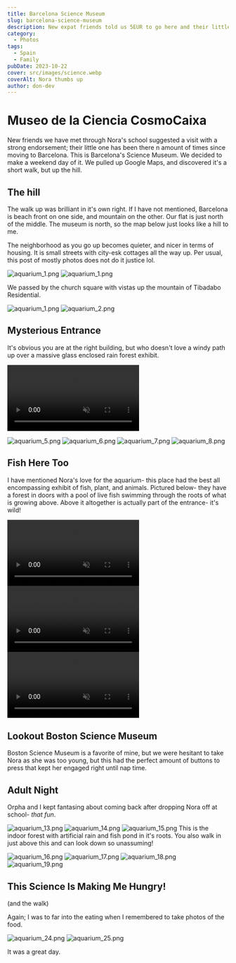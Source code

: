 ```yaml
---
title: Barcelona Science Museum
slug: barcelona-science-museum
description: New expat friends told us 5EUR to go here and their little one has been there 12 times since arriving. So happy and would echo their endorsement, this is absolutely the place to go.
category:
  - Photos
tags:
  - Spain
  - Family
pubDate: 2023-10-22
cover: src/images/science.webp
coverAlt: Nora thumbs up
author: don-dev
---
```

# Museo de la Ciencia CosmoCaixa

New friends we have met through Nora's school suggested a visit with a strong endorsement; their little one has been there n amount of times since moving to Barcelona. This is Barcelona's Science Museum. We decided to make a weekend day of it. We pulled up Google Maps, and discovered it's a short walk, but up the hill.

## The hill

The walk up was brilliant in it's own right. If I have not mentioned, Barcelona is beach front on one side, and mountain on the other. Our flat is just north of the middle. The museum is north, so the map below just looks like a hill to me.

The neighborhood as you go up becomes quieter, and nicer in terms of housing. It is small streets with city-esk cottages all the way up. Per usual, this post of mostly photos does not do it justice lol.

![aquarium_1.png](/images/map_1.png)
![aquarium_1.png](/images/map_2.png)

We passed by the church square with vistas up the mountain of Tibadabo Residential.

![aquarium_1.png](/images/aquarium_1.jpg)
![aquarium_2.png](/images/aquarium_2.jpg)
## Mysterious Entrance

It's obvious you are at the right building, but who doesn't love a windy path up over a massive glass enclosed rain forest exhibit.


<video src="/images/aquarium_4.webm" controls autoplay loop muted >
</video>

![aquarium_5.png](/images/aquarium_5.jpg)
![aquarium_6.png](/images/aquarium_6.jpg)
![aquarium_7.png](/images/aquarium_7.jpg)
![aquarium_8.png](/images/aquarium_8.jpg)

## Fish Here Too

I have mentioned Nora's love for the aquarium- this place had the best all encompassing exhibit of fish, plant, and animals. Pictured below- they have a forest in doors with a pool of live fish swimming through the roots of what is growing above. Above it altogether is actually part of the entrance- it's wild!

<video src="/images/aquarium_9.webm" controls autoplay loop muted >
</video>
<video src="/images/aquarium_11.webm" controls autoplay loop muted >
</video>
<video src="/images/aquarium_12.webm" controls autoplay loop muted >
</video>

## Lookout Boston Science Museum

Boston Science Museum is a favorite of mine, but we were hesitant to take Nora as she was too young, but this had the perfect amount of buttons to press that kept her engaged right until nap time.

## Adult Night

Orpha and I kept fantasing about coming back after dropping Nora off at school- *that fun*.

![aquarium_13.png](/images/aquarium_13.jpg)
![aquarium_14.png](/images/aquarium_14.jpg)
![aquarium_15.png](/images/aquarium_15.jpg)
This is the indoor forest with artificial rain and fish pond in it's roots. You also walk in just above this and can look down so unassuming! 

![aquarium_16.png](/images/aquarium_16.jpg)
![aquarium_17.png](/images/aquarium_17.jpg)
![aquarium_18.png](/images/aquarium_18.jpg)
![aquarium_19.png](/images/aquarium_19.jpg)

## This Science Is Making Me Hungry!
(and the walk)

Again; I was to far into the eating when I remembered to take photos of the food.

![aquarium_24.png](/images/aquarium_24.jpg)
![aquarium_25.png](/images/aquarium_25.jpg)


It was a great day.
